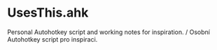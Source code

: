 # UsesThis.ahk
Personal Autohotkey script and working notes for inspiration. / Osobní Autohotkey script pro inspiraci.